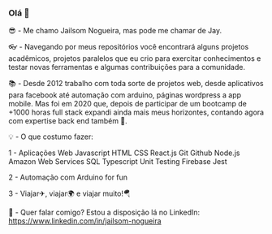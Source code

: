 ### Olá 👋

😎 - Me chamo Jailsom Nogueira, mas pode me chamar de Jay.

👓 - Navegando por meus repositórios você encontrará alguns projetos acadêmicos, projetos paralelos que eu crio para exercitar conhecimentos e testar novas ferramentas e algumas  contribuições para a comunidade.

📚 - Desde 2012 trabalho com toda sorte de projetos web, desde aplicativos para facebook até automação com arduino, páginas wordpress a app mobile. Mas foi em 2020 que, depois de participar de um bootcamp de +1000 horas full stack expandi ainda mais meus horizontes, contando agora com expertise back end também 🙌.

💡 - O que costumo fazer:

1 - Aplicações Web
Javascript
HTML
CSS
React.js
Git
Github
Node.js
Amazon Web Services
SQL
Typescript
Unit Testing
Firebase
Jest

2 - Automação com Arduino for fun

3 - Viajar✈, viajar🌍 e viajar muito!🪂

📮 - Quer falar comigo? Estou a disposição lá no LinkedIn: https://www.linkedin.com/in/jailsom-nogueira
